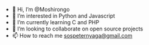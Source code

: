 - 👋 Hi, I’m @Moshirongo
- 👀 I’m interested in Python and Javascript
- 🌱 I’m currently learning C and PHP
- 💞️ I’m looking to collaborate on open source projects
- 📫 How to reach me sospeternyaga@gmail.com

<!---
Moshirongo/Moshirongo is a ✨ special ✨ repository because its `README.md` (this file) appears on your GitHub profile.
You can click the Preview link to take a look at your changes.
--->
